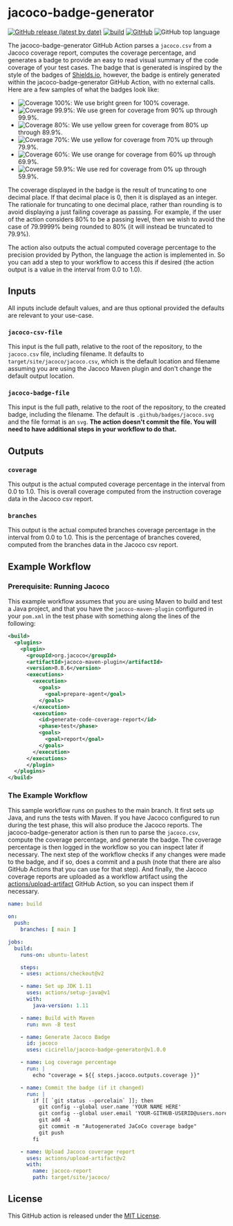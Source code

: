 # jacoco-badge-generator

[![GitHub release (latest by date)](https://img.shields.io/github/v/release/cicirello/jacoco-badge-generator?label=Marketplace&logo=GitHub)](https://github.com/marketplace/actions/jacoco-badge-generator)
[![build](https://github.com/cicirello/jacoco-badge-generator/workflows/build/badge.svg)](https://github.com/cicirello/jacoco-badge-generator/actions?query=workflow%3Abuild)
[![GitHub](https://img.shields.io/github/license/cicirello/jacoco-badge-generator)](https://github.com/cicirello/jacoco-badge-generator/blob/main/LICENSE)
![GitHub top language](https://img.shields.io/github/languages/top/cicirello/jacoco-badge-generator)

The jacoco-badge-generator GitHub Action parses a `jacoco.csv` from a Jacoco coverage report,
computes the coverage percentage, and generates a badge to provide an easy to read visual 
summary of the code coverage of your
test cases.  The badge that is generated is inspired by the style of the badges 
of [Shields.io](https://github.com/badges/shields), however, the badge is entirely generated
within the jacoco-badge-generator GitHub Action, with no external calls.  Here are
a few samples of what the badges look like:
* ![Coverage 100%](https://github.com/cicirello/jacoco-badge-generator/blob/main/tests/100.svg): We use bright green for 100% coverage.
* ![Coverage 99.9%](https://github.com/cicirello/jacoco-badge-generator/blob/main/tests/999.svg): We use green for coverage from 90% up through 99.9%.
* ![Coverage 80%](https://github.com/cicirello/jacoco-badge-generator/blob/main/tests/80.svg): We use yellow green for coverage from 80% up through 89.9%.
* ![Coverage 70%](https://github.com/cicirello/jacoco-badge-generator/blob/main/tests/70.svg): We use yellow for coverage from 70% up through 79.9%.
* ![Coverage 60%](https://github.com/cicirello/jacoco-badge-generator/blob/main/tests/60.svg): We use orange for coverage from 60% up through 69.9%.
* ![Coverage 59.9%](https://github.com/cicirello/jacoco-badge-generator/blob/main/tests/599.svg): We use red for coverage from 0% up through 59.9%.

The coverage displayed in the badge is the result of truncating to one 
decimal place.  If that decimal place is 0, then it is displayed as an 
integer.  The rationale for truncating to one decimal place, rather than 
rounding is to avoid displaying a just failing coverage as passing. For
example, if the user of the action considers 80% to be a passing level,
then we wish to avoid the case of 79.9999% being rounded to 80% (it will
instead be truncated to 79.9%).  

The action also outputs the actual computed coverage percentage to the 
precision provided by Python, the language the action is implemented in. So
you can add a step to your workflow to access this if desired (the action
output is a value in the interval from 0.0 to 1.0).  

## Inputs

All inputs include default values, and are thus optional provided the
defaults are relevant to your use-case.

### `jacoco-csv-file`

This input is the full path, relative to the root of the repository, to 
the `jacoco.csv` file, including filename.  It defaults 
to `target/site/jacoco/jacoco.csv`, which is the default location and filename
assuming you are using the Jacoco Maven plugin and don't change the default
output location.

### `jacoco-badge-file`

This input is the full path, relative to the root of the repository, to the 
created badge, including the filename.  The default is `.github/badges/jacoco.svg`
and the file format is an `svg`.  __The action doesn't commit the file. You will 
need to have additional steps in your workflow to do that.__

## Outputs

### `coverage`

This output is the actual computed coverage percentage in the interval 
from 0.0 to 1.0.  This is overall coverage computed from the instruction
coverage data in the Jacoco csv report.

### `branches`

This output is the actual computed branches coverage percentage 
in the interval from 0.0 to 1.0.  This is the percentage of branches
covered, computed from the branches data in the Jacoco csv report.

## Example Workflow

### Prerequisite: Running Jacoco

This example workflow assumes that you are using Maven to build and test
a Java project, and that you have the `jacoco-maven-plugin`
configured in your `pom.xml` in the test phase with something
along the lines of the following:

```XML
<build>
  <plugins>
    <plugin>
      <groupId>org.jacoco</groupId>
      <artifactId>jacoco-maven-plugin</artifactId>
      <version>0.8.6</version>
      <executions>
        <execution>
          <goals>
            <goal>prepare-agent</goal>
          </goals>
        </execution>
        <execution>
          <id>generate-code-coverage-report</id>
          <phase>test</phase>
          <goals>
            <goal>report</goal>
          </goals>
        </execution>
      </executions>
      </plugin>
  </plugins>
</build>
```

### The Example Workflow

This sample workflow runs on pushes to the main
branch.  It first sets up Java, and runs the tests with Maven. If you
have Jacoco configured to run during the test phase, this will also
produce the Jacoco reports.  The jacoco-badge-generator action is then
run to parse the `jacoco.csv`, compute the coverage percentage, and
generate the badge.  The coverage percentage is then logged in the
workflow so you can inspect later if necessary. The next step of the workflow
checks if any changes were made to the badge, and if so, does a commit and a push (note
that there are also GitHub Actions that you can use for that step). And 
finally, the Jacoco coverage reports are uploaded as a workflow
artifact using the [actions/upload-artifact](https://github.com/actions/upload-artifact)
GitHub Action, so you can inspect them if necessary.

```yml
name: build

on:
  push:
    branches: [ main ]

jobs:
  build:
    runs-on: ubuntu-latest

    steps:
    - uses: actions/checkout@v2

    - name: Set up JDK 1.11
      uses: actions/setup-java@v1
      with:
        java-version: 1.11

    - name: Build with Maven
      run: mvn -B test

    - name: Generate Jacoco Badge
      id: jacoco
      uses: cicirello/jacoco-badge-generator@v1.0.0

    - name: Log coverage percentage
      run: |
        echo "coverage = ${{ steps.jacoco.outputs.coverage }}"

    - name: Commit the badge (if it changed)
      run: |
        if [[ `git status --porcelain` ]]; then
          git config --global user.name 'YOUR NAME HERE'
          git config --global user.email 'YOUR-GITHUB-USERID@users.noreply.github.com'
          git add -A
          git commit -m "Autogenerated JaCoCo coverage badge"
          git push
        fi

    - name: Upload Jacoco coverage report
      uses: actions/upload-artifact@v2
      with:
        name: jacoco-report
        path: target/site/jacoco/
```


## License

This GitHub action is released under
the [MIT License](https://github.com/cicirello/jacoco-badge-generator/blob/main/LICENSE).
